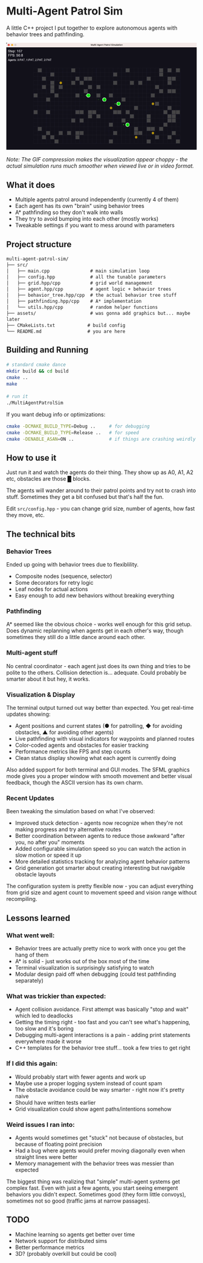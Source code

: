 # Multi-Agent Patrol Sim

A little C++ project I put together to explore autonomous agents with behavior trees and pathfinding.

![Demo](assets/demo.gif)

*Note: The GIF compression makes the visualization appear choppy - the actual simulation runs much smoother when viewed live or in video format.*

## What it does

- Multiple agents patrol around independently (currently 4 of them)
- Each agent has its own "brain" using behavior trees 
- A* pathfinding so they don't walk into walls
- They try to avoid bumping into each other (mostly works)
- Tweakable settings if you want to mess around with parameters

## Project structure

```
multi-agent-patrol-sim/
├── src/
│   ├── main.cpp               # main simulation loop
│   ├── config.hpp             # all the tunable parameters
│   ├── grid.hpp/cpp           # grid world management 
│   ├── agent.hpp/cpp          # agent logic + behavior trees
│   ├── behavior_tree.hpp/cpp  # the actual behavior tree stuff
│   ├── pathfinding.hpp/cpp    # A* implementation
│   └── utils.hpp/cpp          # random helper functions
├── assets/                    # was gonna add graphics but... maybe later
├── CMakeLists.txt            # build config
└── README.md                 # you are here
```

## Building and Running

```bash
# standard cmake dance
mkdir build && cd build
cmake ..
make

# run it
./MultiAgentPatrolSim
```

If you want debug info or optimizations:
```bash
cmake -DCMAKE_BUILD_TYPE=Debug ..     # for debugging
cmake -DCMAKE_BUILD_TYPE=Release ..   # for speed
cmake -DENABLE_ASAN=ON ..             # if things are crashing weirdly
```

## How to use it

Just run it and watch the agents do their thing. They show up as A0, A1, A2 etc, obstacles are those █ blocks. 

The agents will wander around to their patrol points and try not to crash into stuff. Sometimes they get a bit confused but that's half the fun.

Edit `src/config.hpp` - you can change grid size, number of agents, how fast they move, etc.

## The technical bits

### Behavior Trees
Ended up going with behavior trees due to flexiblility.
- Composite nodes (sequence, selector) 
- Some decorators for retry logic
- Leaf nodes for actual actions
- Easy enough to add new behaviors without breaking everything

### Pathfinding  
A* seemed like the obvious choice - works well enough for this grid setup. Does dynamic replanning when agents get in each other's way, though sometimes they still do a little dance around each other.

### Multi-agent stuff
No central coordinator - each agent just does its own thing and tries to be polite to the others. Collision detection is... adequate. Could probably be smarter about it but hey, it works.

### Visualization & Display
The terminal output turned out way better than expected. You get real-time updates showing:
- Agent positions and current states (● for patrolling, ◆ for avoiding obstacles, ▲ for avoiding other agents)
- Live pathfinding with visual indicators for waypoints and planned routes
- Color-coded agents and obstacles for easier tracking
- Performance metrics like FPS and step counts
- Clean status display showing what each agent is currently doing

Also added support for both terminal and GUI modes. The SFML graphics mode gives you a proper window with smooth movement and better visual feedback, though the ASCII version has its own charm.

### Recent Updates
Been tweaking the simulation based on what I've observed:
- Improved stuck detection - agents now recognize when they're not making progress and try alternative routes
- Better coordination between agents to reduce those awkward "after you, no after you" moments
- Added configurable simulation speed so you can watch the action in slow motion or speed it up
- More detailed statistics tracking for analyzing agent behavior patterns
- Grid generation got smarter about creating interesting but navigable obstacle layouts

The configuration system is pretty flexible now - you can adjust everything from grid size and agent count to movement speed and vision range without recompiling.

## Lessons learned

### What went well:
- Behavior trees are actually pretty nice to work with once you get the hang of them
- A* is solid - just works out of the box most of the time  
- Terminal visualization is surprisingly satisfying to watch
- Modular design paid off when debugging (could test pathfinding separately)

### What was trickier than expected:
- Agent collision avoidance. First attempt was basically "stop and wait" which led to deadlocks
- Getting the timing right - too fast and you can't see what's happening, too slow and it's boring
- Debugging multi-agent interactions is a pain - adding print statements everywhere made it worse
- C++ templates for the behavior tree stuff... took a few tries to get right

### If I did this again:
- Would probably start with fewer agents and work up 
- Maybe use a proper logging system instead of count spam
- The obstacle avoidance could be way smarter - right now it's pretty naive
- Should have written tests earlier
- Grid visualization could show agent paths/intentions somehow

### Weird issues I ran into:
- Agents would sometimes get "stuck" not because of obstacles, but because of floating point precision
- Had a bug where agents would prefer moving diagonally even when straight lines were better
- Memory management with the behavior trees was messier than expected

The biggest thing was realizing that "simple" multi-agent systems get complex fast. Even with just a few agents, you start seeing emergent behaviors you didn't expect. Sometimes good (they form little convoys), sometimes not so good (traffic jams at narrow passages).


## TODO

- Machine learning so agents get better over time
- Network support for distributed sims
- Better performance metrics
- 3D? (probably overkill but could be cool)